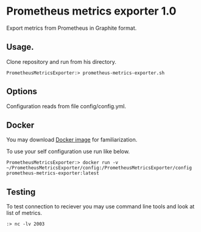 # Prometheus metrics exporter 1.0

Export metrics from Prometheus in Graphite format.

## Usage.

Clone repository and run from his directory.

`PrometheusMetricsExporter:> prometheus-metrics-exporter.sh`

## Options

Configuration reads from file config/config.yml.

## Docker

You may download [Docker image](https://hub.docker.com/repository/docker/alexwolf1975/prometheus-metrics-exporter) for familiarization.

To use your self configuration use run like below.

`PrometheusMetricsExporter:> docker run -v ~/PrometheusMetricsExporter/config:/PrometheusMetricsExporter/config prometheus-metrics-exporter:latest`

## Testing

To test connection to reciever you may use command line tools and look at list of metrics.

`:> nc -lv 2003`
